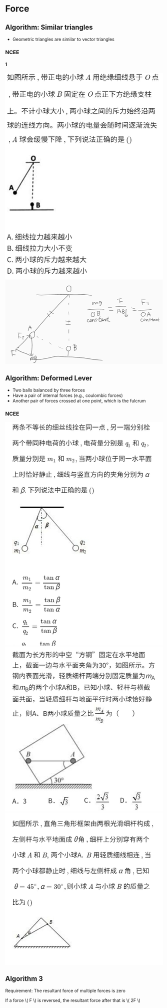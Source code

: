 # Force

## Algorithm: Similar triangles

+ Geometric triangles are similar to vector triangles

### NCEE

#### 1

![1](Force/NCEE-1.jpg)
![Note-1](Force/Note-1.png)

## Algorithm: Deformed Lever

+ Two balls balanced by three forces
+ Have a pair of internal forces (e.g., coulombic forces)
+ Another pair of forces crossed at one point, which is the fulcrum

### NCEE

![2](Force/NCEE-2.jpg)
![3](Force/NCEE-3.jpg)
![4](Force/NCEE-4.jpg)

## Algorithm 3

Requirement: The resultant force of multiple forces is zero

If a force \\( F \\) is reversed, the resultant force after that is \\( 2F \\)
